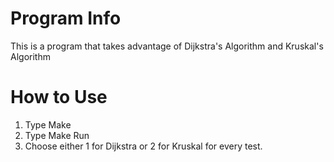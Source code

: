 # Program Info
This is a program that takes advantage of Dijkstra's Algorithm and Kruskal's Algorithm

# How to Use
1. Type Make
2. Type Make Run
3. Choose either 1 for Dijkstra or 2 for Kruskal for every test.

